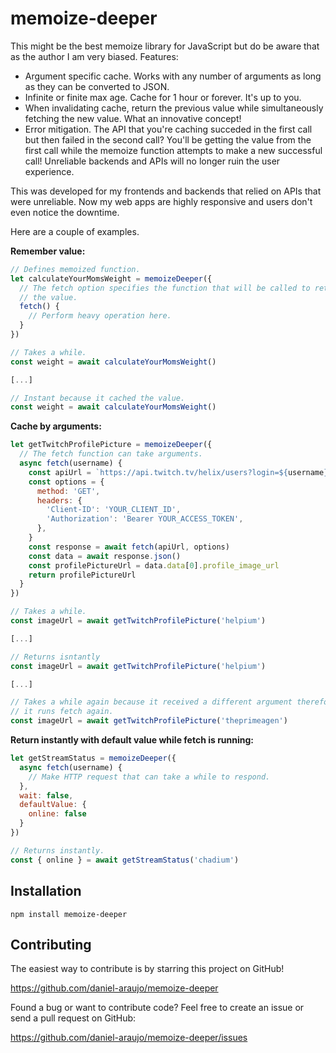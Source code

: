 # memoize-deeper

This might be the best memoize library for JavaScript but do be aware
that as the author I am very biased. Features:

- Argument specific cache. Works with any number of arguments as long as they can be converted to JSON.
- Infinite or finite max age. Cache for 1 hour or forever. It's up to you.
- When invalidating cache, return the previous value while simultaneously fetching the new value. What an innovative concept!
- Error mitigation. The API that you're caching succeded in the first call but then failed in the second call? You'll be getting the value from the first call while the memoize function attempts to make a new successful call! Unreliable backends and APIs will no longer ruin the user experience.

This was developed for my frontends and backends that relied on APIs that were unreliable. Now my web apps are highly responsive and users don't even notice the downtime.

Here are a couple of examples.

**Remember value:**

```js
// Defines memoized function.
let calculateYourMomsWeight = memoizeDeeper({
  // The fetch option specifies the function that will be called to retrieve
  // the value.
  fetch() {
    // Perform heavy operation here.
  }
})

// Takes a while.
const weight = await calculateYourMomsWeight()

[...]

// Instant because it cached the value.
const weight = await calculateYourMomsWeight()
```

**Cache by arguments:**

```js
let getTwitchProfilePicture = memoizeDeeper({
  // The fetch function can take arguments.
  async fetch(username) {
    const apiUrl = `https://api.twitch.tv/helix/users?login=${username}`
    const options = {
      method: 'GET',
      headers: {
        'Client-ID': 'YOUR_CLIENT_ID',
        'Authorization': 'Bearer YOUR_ACCESS_TOKEN',
      },
    }
    const response = await fetch(apiUrl, options)
    const data = await response.json()
    const profilePictureUrl = data.data[0].profile_image_url
    return profilePictureUrl
  }
})

// Takes a while.
const imageUrl = await getTwitchProfilePicture('helpium')

[...]

// Returns isntantly
const imageUrl = await getTwitchProfilePicture('helpium')

[...]

// Takes a while again because it received a different argument therefore
// it runs fetch again.
const imageUrl = await getTwitchProfilePicture('theprimeagen')
```

**Return instantly with default value while fetch is running:**

```js
let getStreamStatus = memoizeDeeper({
  async fetch(username) {
    // Make HTTP request that can take a while to respond.
  },
  wait: false,
  defaultValue: {
    online: false
  }
})

// Returns instantly.
const { online } = await getStreamStatus('chadium')
```


## Installation

```
npm install memoize-deeper
```


## Contributing

The easiest way to contribute is by starring this project on GitHub!

https://github.com/daniel-araujo/memoize-deeper

Found a bug or want to contribute code? Feel free to create an issue or send a pull request on GitHub:

https://github.com/daniel-araujo/memoize-deeper/issues
